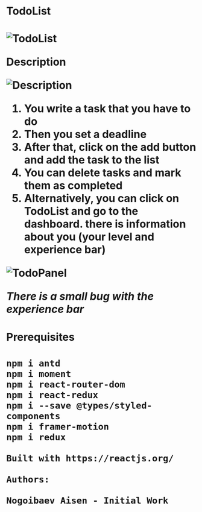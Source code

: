 <h1> TodoList <h1>
  
  ![TodoList](https://i.ibb.co/dDbm3f3/todolist.png)
  
  
  **Description**
  
  ![Description](https://i.ibb.co/FD5hGBq/todo2.png)
  
  1. You write a task that you have to do
  2. Then you set a deadline
  3. After that, click on the add button and add the task to the list
  4. You can delete tasks and mark them as completed
  5. Alternatively, you can click on TodoList and go to the dashboard. there is information about you (your level and experience bar)
  
  ![TodoPanel](https://i.ibb.co/GpYwCsJ/todopanel.png)
  
  
  *There is a small bug with the experience bar*
  
  
  <h1>Prerequisites<h1/>
    
    npm i antd 
    npm i moment 
    npm i react-router-dom
    npm i react-redux
    npm i --save @types/styled-components
    npm i framer-motion
    npm i redux
    
    Built with https://reactjs.org/
    
    Authors:
    
    Nogoibaev Aisen - Initial Work
    
    
